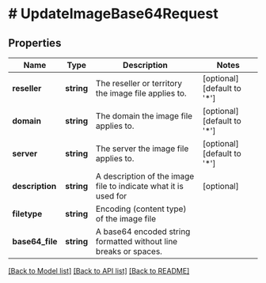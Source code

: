 # # UpdateImageBase64Request

## Properties

Name | Type | Description | Notes
------------ | ------------- | ------------- | -------------
**reseller** | **string** | The reseller or territory the image file applies to. | [optional] [default to '*']
**domain** | **string** | The domain the image file applies to. | [optional] [default to '*']
**server** | **string** | The server the image file applies to. | [optional] [default to '*']
**description** | **string** | A description of the image file to indicate what it is used for | [optional]
**filetype** | **string** | Encoding (content type) of the image file |
**base64_file** | **string** | A base64 encoded string formatted without line breaks or spaces. |

[[Back to Model list]](../../README.md#models) [[Back to API list]](../../README.md#endpoints) [[Back to README]](../../README.md)
